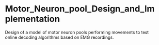 # Motor_Neuron_pool_Design_and_Implementation
 Design of a model of motor neuron pools performing movements to test online decoding algorithms based on EMG recordings.
